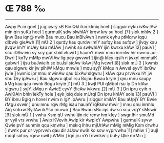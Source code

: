 # Œ 788 ‰
---
Awpy Puin goeI ] jug cwry sB Biv QkI ikin kImiq hoeI ] siqguir eyku
ivKwilAw min qin suKu hoeI ] gurmuiK sdw slwhIAY krqw kry su hoeI
]7] slok mhlw 2 ] ijnw Bau iqn@ nwih Bau mucu Bau inBivAwh ] nwnk
eyhu ptMqrw iqqu dIbwix gieAwh ]1] mÚ 2 ] qurdy kau qurdw imlY aufqy
kau aufqw ] jIvqy kau jIvqw imlY mUey kau mUAw ] nwnk so swlwhIAY
ijin kwrxu kIAw ]2] pauVI ] scu iDAwiein sy scy gur sbid vIcwrI ]
haumY mwir mnu inrmlw hir nwmu auir DwrI ] koTy mMfp mwVIAw lig pey
gwvwrI ] ijin@ kIey iqsih n jwxnI mnmuiK gubwrI ] ijsu buJwieih so
buJsI sicAw ikAw jMq ivcwrI ]8] slok mÚ 3 ] kwmix qau sIgwru kir
jw pihlW kMqu mnwie ] mqu syjY kMqu n AwveI eyvY ibrQw jwie ] kwmix
ipr mnu mwinAw qau bixAw sIgwru ] kIAw qau prvwxu hY jw shu Dry
ipAwru ] Bau sIgwru qbol rsu Bojnu Bwau kryie ] qnu mnu saupy kMq kau
qau nwnk Bogu kryie ]1] mÚ 3 ] kwjl PUl qMbol rsu ly Dn kIAw sIgwru
] syjY kMqu n AwieE eyvY BieAw ivkwru ]2] mÚ 3 ] Dn ipru eyih n
AwKIAin bhin iekTy hoie ] eyk joiq duie mUrqI Dn ipru khIAY soie
]3] pauVI ] BY ibnu Bgiq n hoveI nwim n lgY ipAwru ] siqguir
imilAY Bau aUpjY BY Bwie rMgu svwir ] qnu mnu rqw rMg isau haumY iqRsnw
mwir ] mnu qnu inrmlu Aiq sohxw ByitAw ik®sn murwir ] Bau Bwau sBu
iqs dw so scu vrqY sMswir ]9] slok mÚ 1 ] vwhu Ksm qU vwhu ijin ric
rcnw hm kIey ] swgr lhir smuMd sr vyil vrs vrwhu ] Awip KVovih
Awip kir AwpIxY Awpwhu ] gurmuiK syvw Qwie pvY aunmin qqu kmwhu ]
mskiq lhhu mjUrIAw mMig mMig Ksm drwhu ] nwnk pur dr vyprvwh qau
dir aUxw nwih ko scw vyprvwhu ]1] mhlw 1 ] aujl moqI sohxy rqnw
nwil juVMin ] iqn jru vYrI nwnkw ij buFy QIie mrMin ]
####
